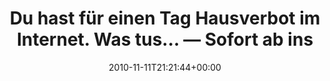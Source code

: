 ---
retweeted: false
source: <a href="http://spring.me" rel="nofollow">Spring.me</a>
entities:
  hashtags: []
  symbols: []
  user_mentions: []
  urls: []
display_text_range:
- '0'
- '133'
favorite_count: '0'
id_str: '2833375643566080'
truncated: false
retweet_count: '0'
id: '2833375643566080'
created_at: Thu Nov 11 21:21:44 +0000 2010
favorited: false
full_text: Du hast für einen Tag Hausverbot im Internet. Was tus… — Sofort ab ins
  Vogtland fahren. Dort hat das Internet n… http://4ms.me/cej3Jj
lang: de
tags:
- pesos/twitter
date: '2010-11-11T21:21:44+00:00'
src: https://twitter.com/bascht/status/2833375643566080
original_url: https://twitter.com/bascht/status/2833375643566080
type: twitter_tweet
text: Du hast für einen Tag Hausverbot im Internet. Was tus… — Sofort ab ins Vogtland
  fahren. Dort hat das Internet n… http://4ms.me/cej3Jj
title: 'Du hast für einen Tag Hausverbot im Internet. Was tus… — Sofort ab ins '

---